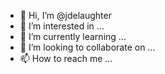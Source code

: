 - 👋 Hi, I’m @jdelaughter
- 👀 I’m interested in ...
- 🌱 I’m currently learning ...
- 💞️ I’m looking to collaborate on ...
- 📫 How to reach me ...

<!---
jdelaughter/jdelaughter is a ✨ special ✨ repository because its `README.md` (this file) appears on your GitHub profile.
You can click the Preview link to take a look at your changes.
--->
